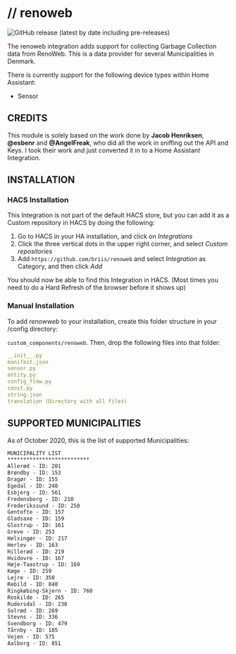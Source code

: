 # // renoweb

![GitHub release (latest by date including pre-releases)](https://img.shields.io/github/v/release/briis/renoweb?include_prereleases&style=flat-square)

The renoweb integration adds support for collecting Garbage Collection data from RenoWeb. This is a data provider for several Municipalities in Denmark.

There is currently support for the following device types within Home Assistant:

* Sensor


## CREDITS

This module is solely based on the work done by **Jacob Henriksen**, **@esbenr** and **@AngelFreak**, who did all the work in sniffing out the API and Keys. I took their work and just converted it in to a Home Assistant Integration.

## INSTALLATION

### HACS Installation

This Integration is not part of the default HACS store, but you can add it as a Custom repository in HACS by doing the following:

1. Go to HACS in your HA installation, and click on *Integrations*
2. Click the three vertical dots in the upper right corner, and select *Custom repositories*
3. Add `https://github.com/briis/renoweb` and select *Integration* as Category, and then click *Add*

You should now be able to find this Integration in HACS. (Most times you need to do a Hard Refresh of the browser before it shows up)

### Manual Installation

To add *renowweb* to your installation, create this folder structure in your /config directory:

`custom_components/renoweb`.
Then, drop the following files into that folder:

```yaml
__init__.py
manifest.json
sensor.py
entity.py
config_flow.py
const.py
string.json
translation (Directory with all files)
```

## SUPPORTED MUNICIPALITIES
As of October 2020, this is the list of supported Municipalities:

```txt
MUNICIPALITY LIST
**************************
Allerød - ID: 201
Brøndby - ID: 153
Dragør - ID: 155
Egedal - ID: 240
Esbjerg - ID: 561
Fredensborg - ID: 210
Frederikssund - ID: 250
Gentofte - ID: 157
Gladsaxe - ID: 159
Glostrup - ID: 161
Greve - ID: 253
Helsingør - ID: 217
Herlev - ID: 163
Hillerød - ID: 219
Hvidovre - ID: 167
Høje-Taastrup - ID: 169
Køge - ID: 259
Lejre - ID: 350
Rebild - ID: 840
Ringkøbing-Skjern - ID: 760
Roskilde - ID: 265
Rudersdal - ID: 230
Solrød - ID: 269
Stevns - ID: 336
Svendborg - ID: 479
Tårnby - ID: 185
Vejen - ID: 575
Aalborg - ID: 851
````

